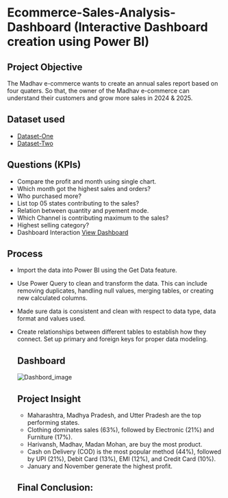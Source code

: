 # Ecommerce-Sales-Analysis-Dashboard (Interactive Dashboard creation using Power BI)

## Project Objective
The Madhav e-commerce wants to create an annual sales report based on four quaters. So that, the owner of the Madhav e-commerce can understand their customers and grow more sales in 2024 & 2025.

## Dataset used
- <a href="https://github.com/shubham-4141/Ecommerce-Sales-Analysis-Dashboard/blob/main/Details.csv">Dataset-One</a>
- <a href="https://github.com/shubham-4141/Ecommerce-Sales-Analysis-Dashboard/blob/main/Orders.csv">Dataset-Two</a>

## Questions (KPIs)
- Compare the profit and month using single chart.
- Which month got the highest sales and orders?
- Who purchased more?
- List top 05 states contributing to the sales?
- Relation between quantity and pyement mode.
- Which Channel is contributing maximum to the sales?
- Highest selling category?
- Dashboard Interaction <a href="https://github.com/shubham-4141/Ecommerce-Sales-Analysis-Dashboard/blob/main/Dashbord_image.png">View Dashboard</a>

## Process
- Import the data into Power BI using the Get Data feature.
- Use Power Query to clean and transform the data. This can include removing duplicates, handling null values, merging tables, or creating new calculated columns.
- Made sure data is consistent and clean with respect to data type, data format and values used.
- Create relationships between different tables to establish how they connect. Set up primary and foreign keys for proper data modeling.

  ## Dashboard
  ![Dashbord_image](https://github.com/user-attachments/assets/80abcad3-a9ad-4c2c-b1d5-26bc0b566e10)

  ## Project Insight
  - Maharashtra, Madhya Pradesh, and Utter Pradesh are the top performing states.
  - Clothing dominates sales (63%), followed by Electronic (21%) and Furniture (17%).
  - Harivansh, Madhav, Madan Mohan, are buy the most product.
  - Cash on Delivery (COD) is the most popular method (44%), followed by UPI (21%), Debit Card (13%), EMI (12%), and Credit Card (10%).
  - January and November generate the highest profit.
 
  ## Final Conclusion:
  
  


